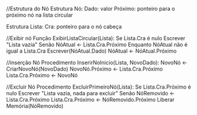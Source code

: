 //Estrutura do Nó
Estrutura Nó:
    Dado: valor
    Próximo: ponteiro para o próximo nó na lista circular

Estrutura Lista:
    Cra: ponteiro para o nó cabeça

//Exibir nó
Função ExibirListaCircular(Lista):
    Se Lista.Cra é nulo
        Escrever "Lista vazia"
    Senão
        NóAtual <- Lista.Cra.Próximo
        Enquanto NóAtual não é igual a Lista.Cra
            Escrever(NóAtual.Dado)
            NóAtual <- NóAtual.Próximo

//inserção Nó
Procedimento InserirNoInicio(Lista, NovoDado):
    NovoNó <- CriarNovoNó(NovoDado)
    NovoNó.Próximo <- Lista.Cra.Próximo
    Lista.Cra.Próximo <- NovoNó

//Excluir Nó
    Procedimento ExcluirPrimeiroNó(Lista):
    Se Lista.Cra.Próximo é nulo
        Escrever "Lista vazia, nada para excluir"
    Senão
        NóRemovido <- Lista.Cra.Próximo
        Lista.Cra.Próximo <- NóRemovido.Próximo
        Liberar Memória(NóRemovido)